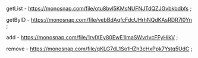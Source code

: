 getList - https://monosnap.com/file/otu8bvl5KMsNUFNJTdQZJGvbkbdbfs ;

getByID - https://monosnap.com/file/vebBdAqfcFdcUHrhNQdKAsRDR7l0Yn ; 

add - https://monosnap.com/file/1rvIXEy80EwE1lmaSWvrIvcFFyHikV ;

remove - https://monosnap.com/file/qKLG7dL1So1HZh3cHxPpk7Ystq5UdC ;


